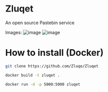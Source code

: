 # Zluqet
An open source Pastebin service

Images:
![image](https://github.com/user-attachments/assets/06fd1183-d2ea-489e-ac87-601970410b8b)
![image](https://github.com/user-attachments/assets/ce96b475-49d5-429f-94dc-92ceeab73834)


# How to install (Docker)
```bash
git clone https://github.com/Zluqe/Zluqet
```

```bash
docker build -t zluqet .
```
```bash
docker run -d -p 5000:5000 zluqet
```
